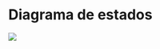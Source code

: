 # Diagrama de estados

[![](https://img.plantuml.biz/plantuml/svg/ZP91QWCn34Nt1j_1wq8ka4L96R9C20rq4xeG7YS8F5QGFINNwHbwX5oibYTa9iHJkhEa_xvaowkOW5FVUQqEBvzciNWrMtft9uo9eIMjj9h6HV3M9nSIMecNOsJn-XECks2Y21Ni8V747S5xR44QJlq5t3llh4KA45fgUeuKHLP95_cQcVW3n6smNffR5SFNzJldXP-ZX-DOpUBHOCIrgWcB0OKZSYUs6qYCjlVbLhLyvJaR2DPvu3-0UtH_Jn3m9cTfLfFCepiuaJcxq68UnFs3RgWxUvSczB1sUkWzKGcT_vUKdzOpi-9o9UOy0PiubBDQgrMUC__NNm00)](https://editor.plantuml.com/uml/ZP91QWCn34Nt1j_1wq8ka4L96R9C20rq4xeG7YS8F5QGFINNwHbwX5oibYTa9iHJkhEa_xvaowkOW5FVUQqEBvzciNWrMtft9uo9eIMjj9h6HV3M9nSIMecNOsJn-XECks2Y21Ni8V747S5xR44QJlq5t3llh4KA45fgUeuKHLP95_cQcVW3n6smNffR5SFNzJldXP-ZX-DOpUBHOCIrgWcB0OKZSYUs6qYCjlVbLhLyvJaR2DPvu3-0UtH_Jn3m9cTfLfFCepiuaJcxq68UnFs3RgWxUvSczB1sUkWzKGcT_vUKdzOpi-9o9UOy0PiubBDQgrMUC__NNm00)
